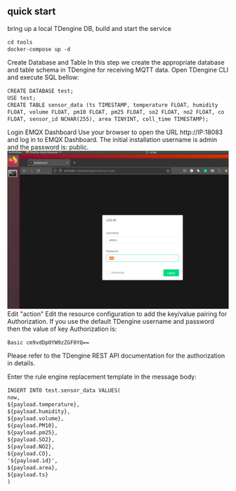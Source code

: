 ## quick start
bring up a local TDengine DB, build and start the service
```shell
cd tools
docker-compose up -d 
```
Create Database and Table
In this step we create the appropriate database and table schema in TDengine for receiving MQTT data. Open TDengine CLI and execute SQL bellow:
```
CREATE DATABASE test;
USE test;
CREATE TABLE sensor_data (ts TIMESTAMP, temperature FLOAT, humidity FLOAT, volume FLOAT, pm10 FLOAT, pm25 FLOAT, so2 FLOAT, no2 FLOAT, co FLOAT, sensor_id NCHAR(255), area TINYINT, coll_time TIMESTAMP);
```
Login EMQX Dashboard
Use your browser to open the URL http://IP:18083 and log in to EMQX Dashboard. The initial installation username is admin and the password is: public.
![alt text](./docs/EMQX_login.png "Title")
Edit "action"
Edit the resource configuration to add the key/value pairing for Authorization. If you use the default TDengine username and password then the value of key Authorization is:
```
Basic cm9vdDp0YW9zZGF0YQ==
```
Please refer to the TDengine REST API documentation for the authorization in details.

Enter the rule engine replacement template in the message body:
```
INSERT INTO test.sensor_data VALUES(
now,
${payload.temperature},
${payload.humidity},
${payload.volume},
${payload.PM10},
${payload.pm25},
${payload.SO2},
${payload.NO2},
${payload.CO},
'${payload.id}',
${payload.area},
${payload.ts}
)
```
